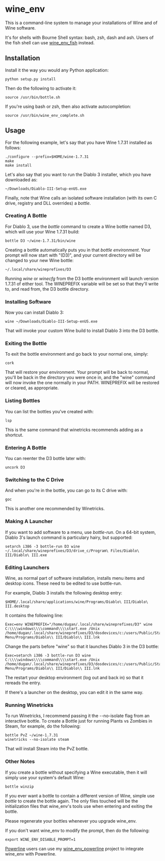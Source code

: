 # wine_env

This is a command-line system to manage your installations of Wine and of
Wine software.

It's for shells with Bourne Shell syntax: bash, zsh, dash and ash.
Users of the fish shell can use [wine_env_fish](https://github.com/duganchen/wine_env_fish)
instead.

## Installation

Install it the way you would any Python application:

	python setup.py install

Then do the following to activate it:

	source /usr/bin/bottle.sh

If you're using bash or zsh, then also activate autocompletion:

	source /usr/bin/wine_env_complete.sh

## Usage

For the following example, let's say that you have Wine 1.7.31 installed as
follows:

	./configure --prefix=$HOME/wine-1.7.31
	make
	make install

Let's also say that you want to run the Diablo 3 installer, which you have
downloaded as:

	~/Downloads/Diablo-III-Setup-enUS.exe

Finally, note that Wine calls an isolated software installation (with its
own C drive, registry and DLL overrides) a *bottle*.

### Creating A Bottle

For Diablo 3, use the *bottle* command to create a Wine bottle named D3,
which will use your Wine 1.7.31 build:

	bottle D3 ~/wine-1.7.31/bin/wine

Creating a bottle automatically puts you in that *bottle environment*. Your
prompt will now start with "(D3)", and your current directory will be changed
to your new Wine bottle:

	~/.local/share/wineprefixes/D3

Running *wine* or *winecfg* from the D3 bottle environment will launch
version 1.7.31 of either tool. The WINEPREFIX variable will be set
so that they'll write to, and read from, the D3 bottle directory.

### Installing Software

Now you can install Diablo 3:

	wine ~/Downloads/Diablo-III-Setup-enUS.exe

That will invoke your custom Wine build to install Diablo 3 into the D3 bottle.

### Exiting the Bottle

To exit the bottle environment and go back to your normal one, simply:

	cork

That will restore your environment. Your prompt will be back to normal,
you'll be back in the directory you were once in, and the "wine" command
will now invoke the one normally in your PATH. WINEPREFIX will be
restored or cleared, as appropriate.

### Listing Bottles

You can list the bottles you've created with:

	lsp

This is the same command that winetricks recommends adding as a shortcut.

### Entering A Bottle

You can reenter the D3 bottle later with:

	uncork D3

### Switching to the C Drive

And when you're in the bottle, you can go to its C drive with:

	goc

This is another one recommended by Winetricks.

### Making A Launcher

If you want to add software to a menu, use *bottle-run*. On a 64-bit system,
Diablo 3's launch command is particulary hairy, but supported:

	setarch i386 -3 bottle-run D3 wine ~/.local/share/wineprefixes/D3/drive_c/Program\ Files/Diablo\ III/Diablo\ III.exe

### Editing Launchers

Wine, as normal part of software installation, installs menu items and desktop
icons. These need to be edited to use bottle-run.

For example, Diablo 3 installs the following desktop entry:

	$HOME/.local/share/applications/wine/Programs/Diablo\ III/Diablo\ III.desktop

It contains the following line:

	Exec=env WINEPREFIX="/home/dugan/.local/share/wineprefixes/D3" wine C:\\\\windows\\\\command\\\\start.exe /Unix /home/dugan/.local/share/wineprefixes/D3/dosdevices/c:/users/Public/Start\\ Menu/Programs/Diablo\\ III/Diablo\\ III.lnk

Change the parts before "wine" so that it launches Diablo 3 in the D3 bottle:

	Exec=setarch i386 -3 bottle-run D3 wine C:\\\\windows\\\\command\\\\start.exe /Unix /home/dugan/.local/share/wineprefixes/D3/dosdevices/c:/users/Public/Start\\ Menu/Programs/Diablo\\ III/Diablo\\ III.lnk

The restart your desktop environment (log out and back in) so that it rereads the entry.

If there's a launcher on the desktop, you can edit it in the same way.

### Running Winetricks

To run Winetricks, I recommend passing it the --no-isolate flag from an
interactive bottle. To create a Bottle just for running Plants vs Zombies in
Steam, for example, do the following:

	bottle PvZ ~/wine-1.7.31
	winetricks --no-isolate steam

That will install Steam into the PvZ bottle.

### Other Notes

If you create a bottle without specifying a Wine executable, then it will
simply use your system's default Wine:

	bottle winzip

If you ever want a bottle to contain a different version of Wine, simple use
*bottle* to create the bottle again. The only files touched will be the
initialization files that wine_env's tools use when entering and exiting the
bottle.

Please regenerate your bottles whenever you upgrade wine_env.

If you don't want wine_env to modify the prompt, then do the following:

    export WINE_ENV_DISABLE_PROMPT=1

[Powerline](https://github.com/powerline/powerline) users can use my
[wine_env_powerline](https://github.com/duganchen/wine_env_powerline) project to integrate wine_env with Powerline.

